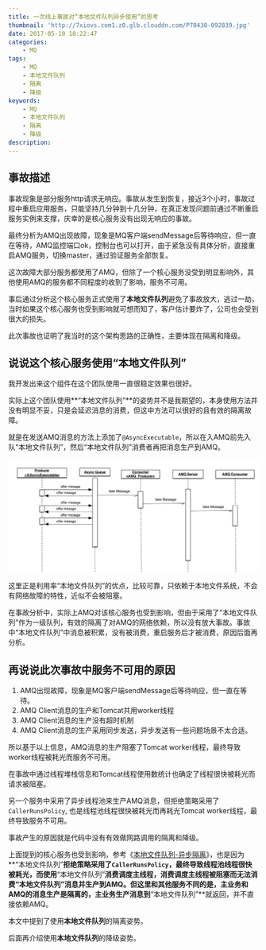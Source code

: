 ```yaml
---
title: 一次线上事故对“本地文件队列异步使用”的思考
thumbnail: 'http://7xiovs.com1.z0.glb.clouddn.com/P70430-092839.jpg'
date: 2017-05-10 18:22:47
categories:
	- MQ
tags:
	- MQ
	- 本地文件队列
	- 隔离
	- 降级
keywords:
	- MQ
	- 本地文件队列
	- 隔离
	- 降级
description:
---
```



## 事故描述

事故现象是部分服务http请求无响应。事故从发生到恢复，接近3个小时，事故过程中重启应用服务，只能坚持几分钟到十几分钟，在真正发现问题前通过不断重启服务实例来支撑，庆幸的是核心服务没有出现无响应的事故。

最终分析为AMQ出现故障，现象是MQ客户端sendMessage后等待响应，但一直在等待，AMQ监控端口ok，控制台也可以打开，由于紧急没有具体分析，直接重启AMQ服务，切换master，通过验证服务全部恢复。

这次故障大部分服务都使用了AMQ，但除了一个核心服务没受到明显影响外，其他使用AMQ的服务都不同程度的收到了影响，服务不可用。

事后通过分析这个核心服务正式使用了**本地文件队列**避免了事故放大，逃过一劫，当时如果这个核心服务也受到影响就可想而知了，客户估计要炸了，公司也会受到很大的损失。

此次事故也证明了我当时的这个架构思路的正确性，主要体现在隔离和降级。

## 说说这个核心服务使用“本地文件队列”

我开发出来这个组件在这个团队使用一直很稳定效果也很好。

实际上这个团队使用**“本地文件队列”**的姿势并不是我期望的，本身使用方法并没有明显不妥，只是会延迟消息的消费，但这中方法可以很好的且有效的隔离故障。

就是在发送AMQ消息的方法上添加了`@AsyncExecutable`，所以在入AMQ前先入队“本地文件队列”，然后“本地文件队列”消费者再把消息生产到AMQ。

![](<async.png>)

这里正是利用率“本地文件队列”的优点，比较可靠，只依赖于本地文件系统，不会有网络故障的特性，近似不会被阻塞。

在事故分析中，实际上AMQ对该核心服务也受到影响，但由于采用了“本地文件队列”作为一级队列，有效的隔离了对AMQ的网络依赖，所以没有放大事故。事故中“本地文件队列”中消息被积累，没有被消费，重启服务后才被消费，原因后面再分析。


## 再说说此次事故中服务不可用的原因

1. AMQ出现故障，现象是MQ客户端sendMessage后等待响应，但一直在等待。
2. AMQ Client消息的生产和Tomcat共用worker线程
3. AMQ Client消息的生产没有超时机制
4. AMQ Client消息的生产采用同步发送，异步发送有一些问题场景不太合适。


所以基于以上信息，AMQ消息的生产阻塞了Tomcat worker线程，最终导致worker线程被耗光而服务不可用。

在事故中通过线程堆栈信息和Tomcat线程使用数统计也确定了线程很快被耗光而请求被阻塞。

另一个服务中采用了异步线程池来生产AMQ消息，但拒绝策略采用了`CallerRunsPolicy`, 也是线程池线程很快被耗光而再耗光Tomcat worker线程，最终导致服务不可用。

事故产生的原因就是代码中没有有效做网路调用的隔离和降级。


上面提到的核心服务也受到影响，参考《[本地文件队列-异步隔离](<本地文件队列-异步隔离.md>)》，也是因为**“本地文件队列”**拒绝策略采用了`CallerRunsPolicy`，最终导致线程池线程很快被耗光，而使用**“本地文件队列”**消费调度主线程，消费调度主线程被阻塞而无法消费“本地文件队列”消息并生产到AMQ。但这里和其他服务不同的是，主业务和AMQ的消息生产是隔离的，主业务生产消息到**“本地文件队列”**就返回，并不直接依赖AMQ。


本文中提到了使用**本地文件队列**的隔离姿势。

后面再介绍使用**本地文件队列**的降级姿势。
